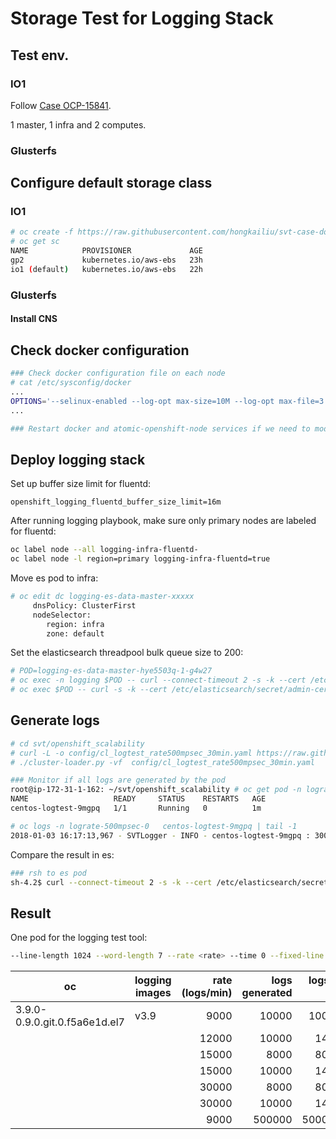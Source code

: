 # Storage Test for Logging Stack

## Test env.

### IO1
Follow [Case OCP-15841](https://polarion.engineering.redhat.com/polarion/#/project/OSE/workitem?id=OCP-15841).

1 master, 1 infra and 2 computes.

### Glusterfs

## Configure default storage class

### IO1

```sh
# oc create -f https://raw.githubusercontent.com/hongkailiu/svt-case-doc/master/files/sc_io1.yaml
# oc get sc
NAME            PROVISIONER             AGE
gp2             kubernetes.io/aws-ebs   23h
io1 (default)   kubernetes.io/aws-ebs   22h

```

### Glusterfs

#### Install CNS

## Check docker configuration

```sh
### Check docker configuration file on each node
# cat /etc/sysconfig/docker
...
OPTIONS='--selinux-enabled --log-opt max-size=10M --log-opt max-file=3 --signature-verification=false'
...

### Restart docker and atomic-openshift-node services if we need to modify the above file
```


## Deploy logging stack

Set up buffer size limit for fluentd:

```
openshift_logging_fluentd_buffer_size_limit=16m
```

After running logging playbook, make sure only primary nodes are labeled for fluentd:

```sh
oc label node --all logging-infra-fluentd-
oc label node -l region=primary logging-infra-fluentd=true
```

Move es pod to infra:

```sh
# oc edit dc logging-es-data-master-xxxxx
     dnsPolicy: ClusterFirst
     nodeSelector:
        region: infra
        zone: default

```

Set the elasticsearch threadpool bulk queue size to 200:

```sh
# POD=logging-es-data-master-hye5503q-1-g4w27
# oc exec -n logging $POD -- curl --connect-timeout 2 -s -k --cert /etc/elasticsearch/secret/admin-cert --key /etc/elasticsearch/secret/admin-key -XPUT https://localhost:9200/_cluster/settings -d '{"persistent" : {"threadpool.bulk.queue_size" : 200}}'
# oc exec $POD -- curl -s -k --cert /etc/elasticsearch/secret/admin-cert --key /etc/elasticsearch/secret/admin-key https://localhost:9200/_cluster/settings | python -mjson.tool
```

## Generate logs

```sh
# cd svt/openshift_scalability
# curl -L -o config/cl_logtest_rate500mpsec_30min.yaml https://raw.githubusercontent.com/hongkailiu/svt-case-doc/master/files/cl_logtest_rate500mpsec_30min.yaml
# ./cluster-loader.py -vf  config/cl_logtest_rate500mpsec_30min.yaml

### Monitor if all logs are generated by the pod
root@ip-172-31-1-162: ~/svt/openshift_scalability # oc get pod -n lograte-500mpsec-0
NAME                   READY     STATUS    RESTARTS   AGE
centos-logtest-9mgpq   1/1       Running   0          1m

# oc logs -n lograte-500mpsec-0   centos-logtest-9mgpq | tail -1
2018-01-03 16:17:13,967 - SVTLogger - INFO - centos-logtest-9mgpq : 30000 : ...
```

Compare the result in es:

```sh
### rsh to es pod
sh-4.2$ curl --connect-timeout 2 -s -k --cert /etc/elasticsearch/secret/admin-cert --key /etc/elasticsearch/secret/admin-key https://logging-es:9200/_cat/indices?v | grep logr
```

## Result
One pod for the logging test tool:

```sh
--line-length 1024 --word-length 7 --rate <rate> --time 0 --fixed-line --num-lines <num_lines>
```



| oc                            | logging images | rate (logs/min) | logs generated | logs in es |
|-------------------------------|----------------|----------------:|---------------:|-----------:|
| 3.9.0-0.9.0.git.0.f5a6e1d.el7 | v3.9           |            9000 |          10000 |      10000 |
|                               |                |           12000 |          10000 |       1451 |
|                               |                |           15000 |           8000 |       8000 |
|                               |                |           15000 |          10000 |       1451 |
|                               |                |           30000 |           8000 |       8000 |
|                               |                |           30000 |          10000 |       1451 |
|                               |                |            9000 |         500000 |     500000 |